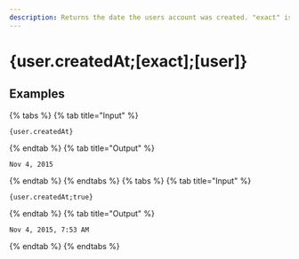 ```yaml
---
description: Returns the date the users account was created. "exact" is a boolean indicating whether to include hours and minutes.
---
```

# {user.createdAt;[exact];[user]}
## Examples
{% tabs %}
{% tab title="Input" %}
```text
{user.createdAt}
```
{% endtab %}
{% tab title="Output" %}
```text
Nov 4, 2015
```
{% endtab %}
{% endtabs %}
{% tabs %}
{% tab title="Input" %}
```text
{user.createdAt;true}
```
{% endtab %}
{% tab title="Output" %}
```text
Nov 4, 2015, 7:53 AM
```
{% endtab %}
{% endtabs %}